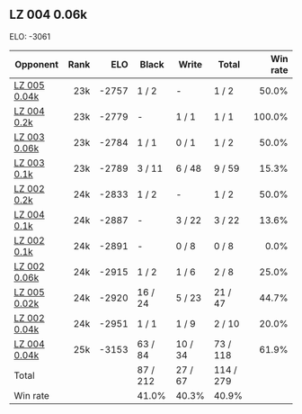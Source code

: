 ## LZ 004 0.06k ##

ELO: -3061

Opponent | Rank | ELO | Black | Write | Total | Win rate
---------|-----:|----:|-------|-------|-------|-------:
[LZ 005 0.04k](LZ%20005%200.04k.md) | 23k | -2757 | 1 / 2 | - | 1 / 2 | 50.0%
[LZ 004 0.2k](LZ%20004%200.2k.md) | 23k | -2779 | - | 1 / 1 | 1 / 1 | 100.0%
[LZ 003 0.06k](LZ%20003%200.06k.md) | 23k | -2784 | 1 / 1 | 0 / 1 | 1 / 2 | 50.0%
[LZ 003 0.1k](LZ%20003%200.1k.md) | 23k | -2789 | 3 / 11 | 6 / 48 | 9 / 59 | 15.3%
[LZ 002 0.2k](LZ%20002%200.2k.md) | 24k | -2833 | 1 / 2 | - | 1 / 2 | 50.0%
[LZ 004 0.1k](LZ%20004%200.1k.md) | 24k | -2887 | - | 3 / 22 | 3 / 22 | 13.6%
[LZ 002 0.1k](LZ%20002%200.1k.md) | 24k | -2891 | - | 0 / 8 | 0 / 8 | 0.0%
[LZ 002 0.06k](LZ%20002%200.06k.md) | 24k | -2915 | 1 / 2 | 1 / 6 | 2 / 8 | 25.0%
[LZ 005 0.02k](LZ%20005%200.02k.md) | 24k | -2920 | 16 / 24 | 5 / 23 | 21 / 47 | 44.7%
[LZ 002 0.04k](LZ%20002%200.04k.md) | 24k | -2951 | 1 / 1 | 1 / 9 | 2 / 10 | 20.0%
[LZ 004 0.04k](LZ%20004%200.04k.md) | 25k | -3153 | 63 / 84 | 10 / 34 | 73 / 118 | 61.9%
Total | | | 87 / 212 | 27 / 67 | 114 / 279 | 
Win rate| | | 41.0% | 40.3% | 40.9% | 
